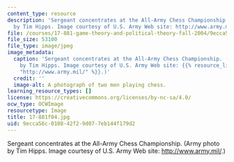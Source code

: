 ```yaml
---
content_type: resource
description: 'Sergeant concentrates at the All-Army Chess Championship. (Army photo
  by Tim Hipps. Image courtesy of U.S. Army Web site: http://www.army.mil/.)'
file: /courses/17-881-game-theory-and-political-theory-fall-2004/9ecca56c010842f29d077eb144f179d2_17-881f04.jpg
file_size: 53100
file_type: image/jpeg
image_metadata:
  caption: 'Sergeant concentrates at the All-Army Chess Championship. (Army photo
    by Tim Hipps. Image courtesy of U.S. Army Web site: {{% resource_link "8efec66e-09ce-48db-979d-f9a3ca6671a3"
    "http://www.army.mil/" %}}.)'
  credit: ''
  image-alt: A photograph of two men playing chess.
learning_resource_types: []
license: https://creativecommons.org/licenses/by-nc-sa/4.0/
ocw_type: OCWImage
resourcetype: Image
title: 17-881f04.jpg
uid: 9ecca56c-0108-42f2-9d07-7eb144f179d2
---
```

Sergeant concentrates at the All-Army Chess Championship. (Army photo by Tim Hipps. Image courtesy of U.S. Army Web site: http://www.army.mil/.)